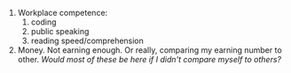 1. Workplace competence:
	1. coding
	2. public speaking
	3. reading speed/comprehension
2. Money. Not earning enough. Or really, comparing my earning number to other.
*Would most of these be here if I didn't compare myself to others?*


